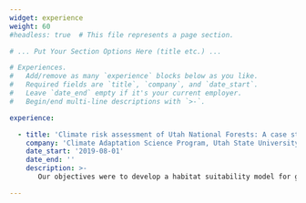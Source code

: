```yaml
---
widget: experience
weight: 60
#headless: true  # This file represents a page section.

# ... Put Your Section Options Here (title etc.) ...

# Experiences.
#   Add/remove as many `experience` blocks below as you like.
#   Required fields are `title`, `company`, and `date_start`.
#   Leave `date_end` empty if it's your current employer.
#   Begin/end multi-line descriptions with `>-`.

experience:

  - title: 'Climate risk assessment of Utah National Forests: A case study for Northern Goshawks (*Accipiter gentilis*)'
    company: 'Climate Adaptation Science Program, Utah State University'
    date_start: '2019-08-01'
    date_end: ''
    description: >-
       Our objectives were to develop a habitat suitability model for goshawks in Utah National Forests, model climate induced landscape change in Utah National Forests, and characterize user groups based on their activities, values, and likelihood to engage with Utah National Forest service management.

---
```

